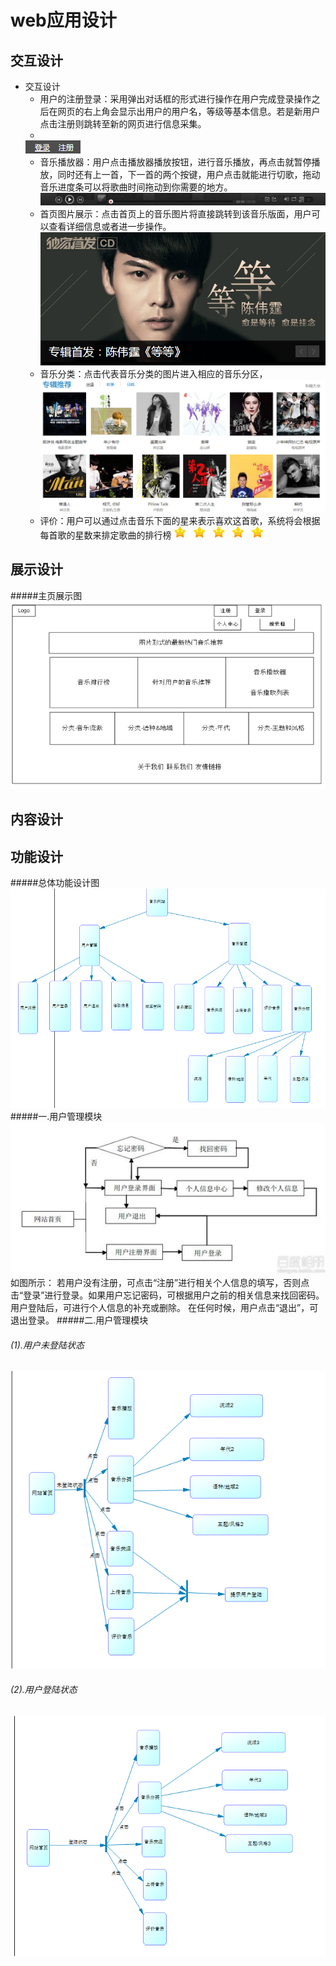 # web应用设计
## 交互设计
+ 交互设计
    + 用户的注册登录：采用弹出对话框的形式进行操作在用户完成登录操作之后在网页的右上角会显示出用户的用户名，等级等基本信息。若是新用户点击注册则跳转至新的网页进行信息采集。
    + 
    ![test](https://github.com/131213web/ProjectTask/blob/master/tasks/task06/login.PNG "sdf")
    + 音乐播放器：用户点击播放器播放按钮，进行音乐播放，再点击就暂停播放，同时还有上一首，下一首的两个按键，用户点击就能进行切歌，拖动音乐进度条可以将歌曲时间拖动到你需要的地方。
    ![test](https://github.com/131213web/ProjectTask/blob/master/tasks/task06/player.PNG "sdf")
    + 首页图片展示：点击首页上的音乐图片将直接跳转到该音乐版面，用户可以查看详细信息或者进一步操作。
    ![test](https://github.com/131213web/ProjectTask/blob/master/tasks/task06/display.PNG "sdf")
    + 音乐分类：点击代表音乐分类的图片进入相应的音乐分区，
    ![test](https://github.com/131213web/ProjectTask/blob/master/tasks/task06/category.PNG "sdf")
    + 评价：用户可以通过点击音乐下面的星来表示喜欢这首歌，系统将会根据每首歌的星数来排定歌曲的排行榜
    ![test](https://github.com/131213web/ProjectTask/blob/master/tasks/task06/evaluate.PNG "sdf")

## 展示设计
#####主页展示图
![主页展示图](https://github.com/131213web/ProjectTask/blob/master/tasks/task06/homepage.png "sdf")
## 内容设计
## 功能设计
#####总体功能设计图
![总体功能设计图](https://github.com/131213web/ProjectTask/blob/master/tasks/task06/Functional%20Design_1.PNG "function")
#####一.用户管理模块
![用户管理模块](https://github.com/131213web/ProjectTask/blob/master/tasks/task06/Functional%20Design_2.jpg "function")
如图所示：
若用户没有注册，可点击“注册”进行相关个人信息的填写，否则点击“登录”进行登录。如果用户忘记密码，可根据用户之前的相关信息来找回密码。
用户登陆后，可进行个人信息的补充或删除。
在任何时候，用户点击“退出”，可退出登录。
#####二.用户管理模块
###### (1).用户未登陆状态
![音乐管理模块](https://github.com/131213web/ProjectTask/blob/master/tasks/task06/Functional%20Design_3.PNG "function")
###### (2).用户登陆状态
![音乐管理模块](https://github.com/131213web/ProjectTask/blob/master/tasks/task06/Functional%20Design_4.PNG "function")
